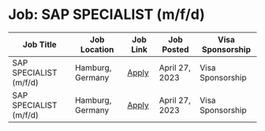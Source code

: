 # Job: SAP SPECIALIST (m/f/d)

| Job Title | Job Location | Job Link | Job Posted | Visa Sponsorship |
| --- | --- | --- | --- | --- |
| SAP SPECIALIST (m/f/d) | Hamburg, Germany | [Apply](https://bigpoint.jobs.personio.de/job/672383?display=en) | April 27, 2023 | Visa Sponsorship |
| SAP SPECIALIST (m/f/d) | Hamburg, Germany | [Apply](https://bigpoint.jobs.personio.de/job/672383?display=en) | April 27, 2023 | Visa Sponsorship |
